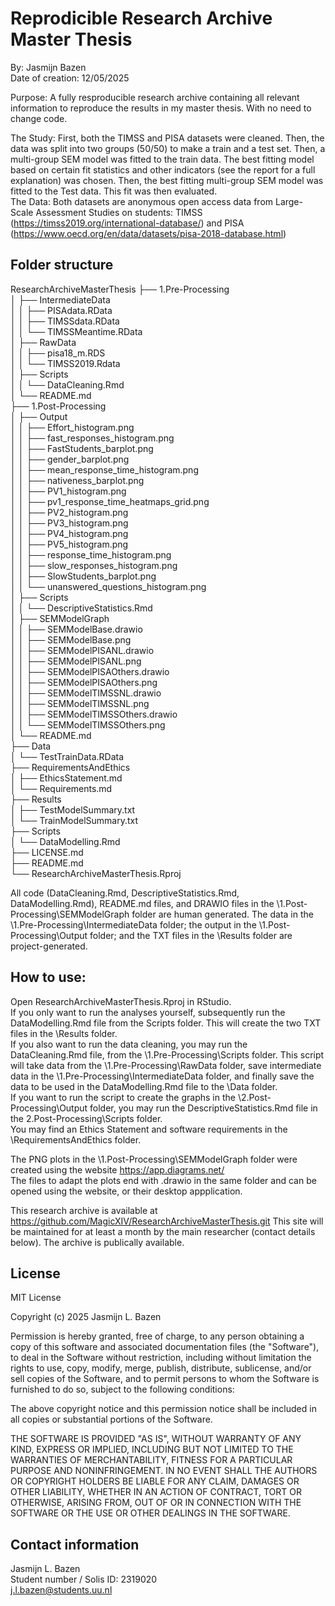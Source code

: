 #  Reprodicible Research Archive Master Thesis
By: Jasmijn Bazen  
Date of creation: 12/05/2025  

Purpose: A fully resproducible research archive containing all relevant information to 
reproduce the results in my master thesis. With no need to change code.  

The Study: First, both the TIMSS and PISA datasets were cleaned. Then, the data was split into two groups (50/50) to make a train and a test set. Then, a multi-group SEM model was fitted to the train data. The best fitting model based on certain fit statistics and other indicators (see the report for a full explanation) was chosen. Then, the best fitting multi-group SEM model was fitted to the Test data. This fit was then evaluated.  
The Data: Both datasets are anonymous open access data from Large-Scale Assessment Studies on students: TIMSS (https://timss2019.org/international-database/) and PISA (https://www.oecd.org/en/data/datasets/pisa-2018-database.html)  
  

## Folder structure  
ResearchArchiveMasterThesis
├── 1.Pre-Processing  
│   ├── IntermediateData  
│   │   ├── PISAdata.RData  
│   │   ├── TIMSSdata.RData  
│   │   └── TIMSSMeantime.RData  
│   ├── RawData  
│   │   ├── pisa18_m.RDS  
│   │   └── TIMSS2019.Rdata  
│   ├── Scripts  
│   │   └── DataCleaning.Rmd  
│   └── README.md  
├── 1.Post-Processing  
│   ├── Output  
│   │   ├── Effort_histogram.png  
│   │   ├── fast_responses_histogram.png  
│   │   ├── FastStudents_barplot.png  
│   │   ├── gender_barplot.png  
│   │   ├── mean_response_time_histogram.png  
│   │   ├── nativeness_barplot.png  
│   │   ├── PV1_histogram.png  
│   │   ├── pv1_response_time_heatmaps_grid.png  
│   │   ├── PV2_histogram.png  
│   │   ├── PV3_histogram.png  
│   │   ├── PV4_histogram.png  
│   │   ├── PV5_histogram.png  
│   │   ├── response_time_histogram.png  
│   │   ├── slow_responses_histogram.png  
│   │   ├── SlowStudents_barplot.png  
│   │   └── unanswered_questions_histogram.png  
│   ├── Scripts  
│   │   └── DescriptiveStatistics.Rmd  
│   ├── SEMModelGraph  
│   │   ├── SEMModelBase.drawio  
│   │   ├── SEMModelBase.png  
│   │   ├── SEMModelPISANL.drawio  
│   │   ├── SEMModelPISANL.png  
│   │   ├── SEMModelPISAOthers.drawio  
│   │   ├── SEMModelPISAOthers.png  
│   │   ├── SEMModelTIMSSNL.drawio  
│   │   ├── SEMModelTIMSSNL.png  
│   │   ├── SEMModelTIMSSOthers.drawio  
│   │   └── SEMModelTIMSSOthers.png  
│   └── README.md  
├── Data  
│   └── TestTrainData.RData  
├── RequirementsAndEthics  
│   ├── EthicsStatement.md  
│   └── Requirements.md  
├── Results  
│   ├── TestModelSummary.txt  
│   └── TrainModelSummary.txt  
├── Scripts  
│   └── DataModelling.Rmd  
├── LICENSE.md  
├── README.md  
└── ResearchArchiveMasterThesis.Rproj  


All code (DataCleaning.Rmd, DescriptiveStatistics.Rmd, DataModelling.Rmd), README.md files, and DRAWIO files in the \1.Post-Processing\SEMModelGraph folder are human generated. 
The data in the \1.Pre-Processing\IntermediateData folder; the output in the \1.Post-Processing\Output folder; and the TXT files in the \Results folder are project-generated. 

## How to use:
Open ResearchArchiveMasterThesis.Rproj in RStudio.  
If you only want to run the analyses yourself, subsequently run the DataModelling.Rmd file from the Scripts folder. This will create the two TXT files in the \Results folder.  
If you also want to run the data cleaning, you may run the DataCleaning.Rmd file, from the \1.Pre-Processing\Scripts folder. This script will take data from the \1.Pre-Processing\RawData folder, save intermediate data in the \1.Pre-Processing\IntermediateData folder, and finally save the data to be used in the DataModelling.Rmd file to the \Data folder.  
If you want to run the script to create the graphs in the \2.Post-Processing\Output folder, you may run the DescriptiveStatistics.Rmd file in the 2.Post-Processing\Scripts folder.  
You may find an Ethics Statement and software requirements in the \RequirementsAndEthics folder. 

The PNG plots in the \1.Post-Processing\SEMModelGraph folder were created using the website 
https://app.diagrams.net/  
The files to adapt the plots end with .drawio in the same folder and can be 
opened using the website, or their desktop appplication. 

This research archive is available at https://github.com/MagicXIV/ResearchArchiveMasterThesis.git
This site will be maintained for at least a month by the main researcher (contact details below). The archive is publically available.

## License 
  
MIT License  
  
Copyright (c) 2025 Jasmijn L. Bazen

Permission is hereby granted, free of charge, to any person obtaining a copy
of this software and associated documentation files (the "Software"), to deal
in the Software without restriction, including without limitation the rights
to use, copy, modify, merge, publish, distribute, sublicense, and/or sell
copies of the Software, and to permit persons to whom the Software is
furnished to do so, subject to the following conditions:  
  
The above copyright notice and this permission notice shall be included in all
copies or substantial portions of the Software.  
  
THE SOFTWARE IS PROVIDED "AS IS", WITHOUT WARRANTY OF ANY KIND, EXPRESS OR
IMPLIED, INCLUDING BUT NOT LIMITED TO THE WARRANTIES OF MERCHANTABILITY,
FITNESS FOR A PARTICULAR PURPOSE AND NONINFRINGEMENT. IN NO EVENT SHALL THE
AUTHORS OR COPYRIGHT HOLDERS BE LIABLE FOR ANY CLAIM, DAMAGES OR OTHER
LIABILITY, WHETHER IN AN ACTION OF CONTRACT, TORT OR OTHERWISE, ARISING FROM,
OUT OF OR IN CONNECTION WITH THE SOFTWARE OR THE USE OR OTHER DEALINGS IN THE
SOFTWARE.  
  

## Contact information  
Jasmijn L. Bazen  
Student number / Solis ID: 2319020  
j.l.bazen@students.uu.nl  
